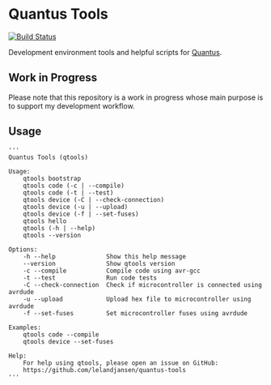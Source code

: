 # Quantus Tools
[![Build Status](https://travis-ci.org/lelandjansen/speed-of-sound.svg)](https://travis-ci.org/lelandjansen/quantus-tools)

Development environment tools and helpful scripts for [Quantus](http://github.com/lelandjansen/quantus).


## Work in Progress
Please note that this repository is a work in progress whose main purpose is to support my development workflow.


## Usage
```
'''
Quantus Tools (qtools)

Usage:
    qtools bootstrap
    qtools code (-c | --compile)
    qtools code (-t | --test)
    qtools device (-C | --check-connection)
    qtools device (-u | --upload)
    qtools device (-f | --set-fuses)
    qtools hello
    qtools (-h | --help)
    qtools --version

Options:
    -h --help              Show this help message
    --version              Show qtools version
    -c --compile           Compile code using avr-gcc
    -t --test              Run code tests
    -C --check-connection  Check if microcontroller is connected using avrdude
    -u --upload            Upload hex file to microcontroller using avrdude
    -f --set-fuses         Set microcontroller fuses using avrdude

Examples:
    qtools code --compile
    qtools device --set-fuses

Help:
    For help using qtools, please open an issue on GitHub:
    https://github.com/lelandjansen/quantus-tools
'''
```

